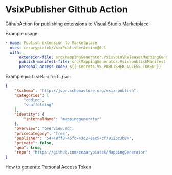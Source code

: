 # VsixPublisher Github Action
GithubAction for publishing extensions to Visual Studio Marketplace


Example usage:

```yml
- name: Publish extension to Marketplace
  uses: cezarypiatek/VsixPublisherAction@0.1
  with:
      extension-file: src\MappingGenerator.Vsix\bin\Release\MappingGenerator.vsix
      publish-manifest-file: src\MappingGenerator.Vsix\publishManifest.json
      personal-access-code: ${{ secrets.VS_PUBLISHER_ACCESS_TOKEN }}
```

Example `publishManifest.json`

```json
{
    "$schema": "http://json.schemastore.org/vsix-publish",
    "categories": [
        "coding",
        "scaffolding"
    ],
    "identity": {
        "internalName": "mappinggenerator"
    },
    "overview": "overview.md",
    "priceCategory": "free",
    "publisher": "54748ff9-45fc-43c2-8ec5-cf7912bc3b84",
    "private": false,
    "qna": true,
    "repo": "https://github.com/cezarypiatek/MappingGenerator"
}
```

[How to generate Personal Access Token](https://code.visualstudio.com/api/working-with-extensions/publishing-extension#get-a-personal-access-token)
